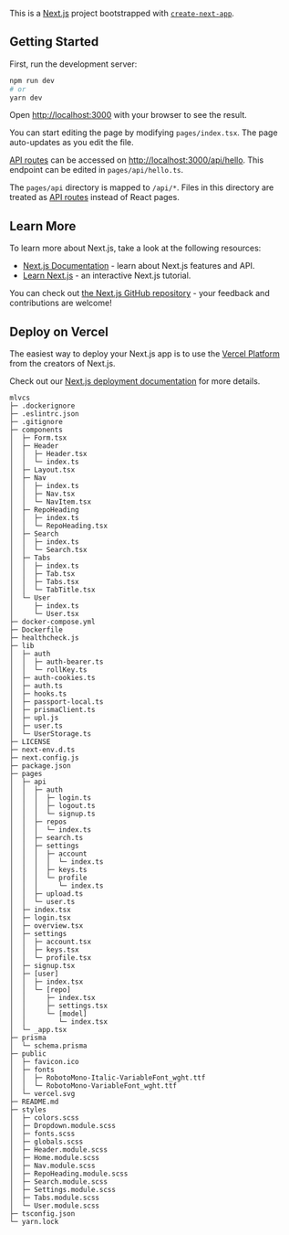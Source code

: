 This is a [Next.js](https://nextjs.org/) project bootstrapped with [`create-next-app`](https://github.com/vercel/next.js/tree/canary/packages/create-next-app).

## Getting Started

First, run the development server:

```bash
npm run dev
# or
yarn dev
```

Open [http://localhost:3000](http://localhost:3000) with your browser to see the result.

You can start editing the page by modifying `pages/index.tsx`. The page auto-updates as you edit the file.

[API routes](https://nextjs.org/docs/api-routes/introduction) can be accessed on [http://localhost:3000/api/hello](http://localhost:3000/api/hello). This endpoint can be edited in `pages/api/hello.ts`.

The `pages/api` directory is mapped to `/api/*`. Files in this directory are treated as [API routes](https://nextjs.org/docs/api-routes/introduction) instead of React pages.

## Learn More

To learn more about Next.js, take a look at the following resources:

- [Next.js Documentation](https://nextjs.org/docs) - learn about Next.js features and API.
- [Learn Next.js](https://nextjs.org/learn) - an interactive Next.js tutorial.

You can check out [the Next.js GitHub repository](https://github.com/vercel/next.js/) - your feedback and contributions are welcome!

## Deploy on Vercel

The easiest way to deploy your Next.js app is to use the [Vercel Platform](https://vercel.com/new?utm_medium=default-template&filter=next.js&utm_source=create-next-app&utm_campaign=create-next-app-readme) from the creators of Next.js.

Check out our [Next.js deployment documentation](https://nextjs.org/docs/deployment) for more details.

```
mlvcs
├─ .dockerignore
├─ .eslintrc.json
├─ .gitignore
├─ components
│  ├─ Form.tsx
│  ├─ Header
│  │  ├─ Header.tsx
│  │  └─ index.ts
│  ├─ Layout.tsx
│  ├─ Nav
│  │  ├─ index.ts
│  │  ├─ Nav.tsx
│  │  └─ NavItem.tsx
│  ├─ RepoHeading
│  │  ├─ index.ts
│  │  └─ RepoHeading.tsx
│  ├─ Search
│  │  ├─ index.ts
│  │  └─ Search.tsx
│  ├─ Tabs
│  │  ├─ index.ts
│  │  ├─ Tab.tsx
│  │  ├─ Tabs.tsx
│  │  └─ TabTitle.tsx
│  └─ User
│     ├─ index.ts
│     └─ User.tsx
├─ docker-compose.yml
├─ Dockerfile
├─ healthcheck.js
├─ lib
│  ├─ auth
│  │  ├─ auth-bearer.ts
│  │  └─ rollKey.ts
│  ├─ auth-cookies.ts
│  ├─ auth.ts
│  ├─ hooks.ts
│  ├─ passport-local.ts
│  ├─ prismaClient.ts
│  ├─ upl.js
│  ├─ user.ts
│  └─ UserStorage.ts
├─ LICENSE
├─ next-env.d.ts
├─ next.config.js
├─ package.json
├─ pages
│  ├─ api
│  │  ├─ auth
│  │  │  ├─ login.ts
│  │  │  ├─ logout.ts
│  │  │  └─ signup.ts
│  │  ├─ repos
│  │  │  └─ index.ts
│  │  ├─ search.ts
│  │  ├─ settings
│  │  │  ├─ account
│  │  │  │  └─ index.ts
│  │  │  ├─ keys.ts
│  │  │  └─ profile
│  │  │     └─ index.ts
│  │  ├─ upload.ts
│  │  └─ user.ts
│  ├─ index.tsx
│  ├─ login.tsx
│  ├─ overview.tsx
│  ├─ settings
│  │  ├─ account.tsx
│  │  ├─ keys.tsx
│  │  └─ profile.tsx
│  ├─ signup.tsx
│  ├─ [user]
│  │  ├─ index.tsx
│  │  └─ [repo]
│  │     ├─ index.tsx
│  │     ├─ settings.tsx
│  │     └─ [model]
│  │        └─ index.tsx
│  └─ _app.tsx
├─ prisma
│  └─ schema.prisma
├─ public
│  ├─ favicon.ico
│  ├─ fonts
│  │  ├─ RobotoMono-Italic-VariableFont_wght.ttf
│  │  └─ RobotoMono-VariableFont_wght.ttf
│  └─ vercel.svg
├─ README.md
├─ styles
│  ├─ colors.scss
│  ├─ Dropdown.module.scss
│  ├─ fonts.scss
│  ├─ globals.scss
│  ├─ Header.module.scss
│  ├─ Home.module.scss
│  ├─ Nav.module.scss
│  ├─ RepoHeading.module.scss
│  ├─ Search.module.scss
│  ├─ Settings.module.scss
│  ├─ Tabs.module.scss
│  └─ User.module.scss
├─ tsconfig.json
└─ yarn.lock

```